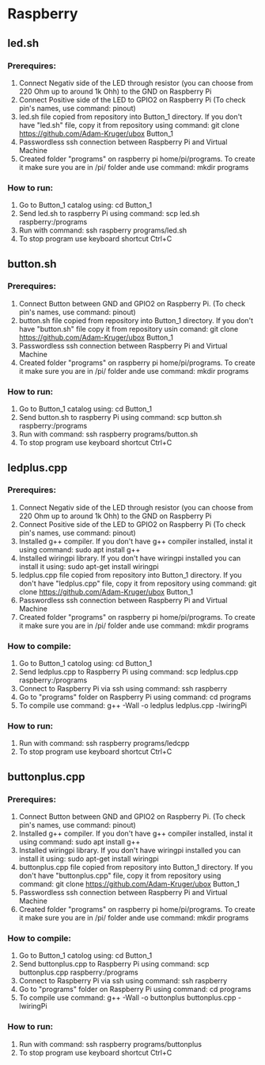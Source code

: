 # Raspberry

## led.sh

### Prerequires:
  1. Connect Negativ side of the LED through resistor (you can choose from 220 Ohm up to around 1k Ohh) to the GND on Raspberry Pi
  2. Connect Positive side of the LED to GPIO2 on Raspberry Pi (To check pin's names, use command: pinout) 
  3. led.sh file copied from repository into Button_1 directory. If you don't have "led.sh" file, copy it from repository using command: git clone https://github.com/Adam-Kruger/ubox Button_1
  4. Passwordless ssh connection between Raspberry Pi and Virtual Machine
  5. Created folder "programs" on raspberry pi home/pi/programs. To create it make sure you are in /pi/ folder ande use command: mkdir programs
### How to run:
  1. Go to Button_1 catalog using: cd Button_1
  2. Send led.sh to raspberry Pi using command: scp led.sh raspberry:/programs
  3. Run with command: ssh raspberry programs/led.sh
  4. To stop program use keyboard shortcut Ctrl+C
  
  
## button.sh

### Prerequires:
  1. Connect Button between GND and GPIO2 on Raspberry Pi. (To check pin's names, use command: pinout)
  2. button.sh file copied from repository into Button_1 directory. If you don't have "button.sh" file copy it from repository usin comand: git clone https://github.com/Adam-Kruger/ubox Button_1
  3. Passwordless ssh connection between Raspberry Pi and Virtual Machine
  4. Created folder "programs" on raspberry pi home/pi/programs. To create it make sure you are in /pi/ folder ande use command: mkdir programs
### How to run:
  1. Go to Button_1 catalog using: cd Button_1
  2. Send button.sh to raspberry Pi using command: scp button.sh raspberry:/programs
  3. Run with command: ssh raspberry programs/button.sh
  4. To stop program use keyboard shortcut Ctrl+C


## ledplus.cpp

### Prerequires:
  1. Connect Negativ side of the LED through resistor (you can choose from 220 Ohm up to around 1k Ohh) to the GND on Raspberry Pi
  2. Connect Positive side of the LED to GPIO2 on Raspberry Pi (To check pin's names, use command: pinout) 
  3. Installed g++ compiler. If you don't have g++ compiler installed, instal it using command: sudo apt install g++
  4. Installed wiringpi library. If you don't have wiringpi installed you can install it using: sudo apt-get install wiringpi
  5. ledplus.cpp file copied from repository into Button_1 directory. If you don't have "ledplus.cpp" file, copy it from repository using command: git clone https://github.com/Adam-Kruger/ubox Button_1
  6. Passwordless ssh connection between Raspberry Pi and Virtual Machine
  7. Created folder "programs" on raspberry pi home/pi/programs. To create it make sure you are in /pi/ folder ande use command: mkdir programs
### How to compile:
  1. Go to Button_1 catolog using: cd Button_1
  2. Send ledplus.cpp to Raspberry Pi using command: scp ledplus.cpp raspberry:/programs
  3. Connect to Raspberry Pi via ssh using command: ssh raspberry
  4. Go to "programs" folder on Raspberry Pi using command: cd programs
  5. To compile use command: g++ -Wall -o ledplus ledplus.cpp -lwiringPi
### How to run:
  1. Run with command: ssh raspberry programs/ledcpp
  2. To stop program use keyboard shortcut Ctrl+C


## buttonplus.cpp

### Prerequires:
  1. Connect Button between GND and GPIO2 on Raspberry Pi. (To check pin's names, use command: pinout)
  2. Installed g++ compiler. If you don't have g++ compiler installed, instal it using command: sudo apt install g++
  3. Installed wiringpi library. If you don't have wiringpi installed you can install it using: sudo apt-get install wiringpi
  4. buttonplus.cpp file copied from repository into Button_1 directory. If you don't have "buttonplus.cpp" file, copy it from repository using command: git clone https://github.com/Adam-Kruger/ubox Button_1
  5. Passwordless ssh connection between Raspberry Pi and Virtual Machine
  6. Created folder "programs" on raspberry pi home/pi/programs. To create it make sure you are in /pi/ folder ande use command: mkdir programs    
### How to compile:
  1. Go to Button_1 catolog using: cd Button_1
  2. Send buttonplus.cpp to Raspberry Pi using command: scp buttonplus.cpp raspberry:/programs
  3. Connect to Raspberry Pi via ssh using command: ssh raspberry
  4. Go to "programs" folder on Raspberry Pi using command: cd programs
  5. To compile use command: g++ -Wall -o buttonplus buttonplus.cpp -lwiringPi
### How to run:
  1. Run with command: ssh raspberry programs/buttonplus
  2. To stop program use keyboard shortcut Ctrl+C
